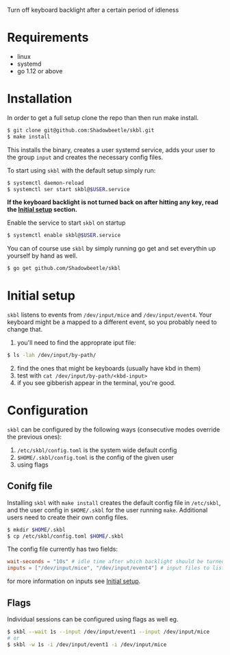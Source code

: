 Turn off keyboard backlight after a certain period of idleness

# Requirements

- linux
- systemd
- go 1.12 or above

# Installation

In order to get a full setup clone the repo than then run make install.

```sh
$ git clone git@github.com:Shadowbeetle/skbl.git
$ make install
```

This installs the binary, creates a user systemd service, adds your user to the group `input` and creates the necessary config files.

To start using `skbl` with the default setup simply run:

```sh
$ systemctl daemon-reload
$ systemctl ser start skbl@$USER.service
```

**If the keyboard backlight is not turned back on after hitting any key, read the [Initial setup](#initial-setup) section.**

Enable the service to start `skbl` on startup

```sh
$ systemctl enable skbl@$USER.service
```

You can of course use `skbl` by simply running go get and set everythin up yourself by hand as well.

```sh
$ go get github.com/Shadowbeetle/skbl
```

# Initial setup

`skbl` listens to events from `/dev/input/mice` and `/dev/input/event4`. Your keyboard might be a mapped to a different event, so you probably need to change that.

1. you'll need to find the approprate iput file:

```sh
$ ls -lah /dev/input/by-path/
```

2. find the ones that might be keyboards (usually have kbd in them)
3. test with `cat /dev/input/by-path/<kbd-input>`
4. if you see gibberish appear in the terminal, you're good.

# Configuration

`skbl` can be configured by the following ways (consecutive modes override the previous ones):

1. `/etc/skbl/config.toml` is the system wide default config
2. `$HOME/.skbl/config.toml` is the config of the given user 
3. using flags

## Conifg file

Installing `skbl` with `make install` creates the default config file in `/etc/skbl`, and the user config in `$HOME/.skbl` for the user running `make`. Additional users need to create their own config files.

```sh
$ mkdir $HOME/.skbl
$ cp /etc/skbl/config.toml $HOME/.skbl
```

The config file currently has two fields: 

```toml
wait-seconds = "10s" # idle time after which backlight should be turned off
inputs = ["/dev/input/mice", "/dev/input/event4"] # input files to listen to
```

for more information on inputs see [Initial setup](#initial-setup).

## Flags

Individual sessions can be configured using flags as well eg.

```sh
$ skbl --wait 1s --input /dev/input/event1 --input /dev/input/mice
# or
$ skbl -w 1s -i /dev/input/event1 -i /dev/input/mice
```

